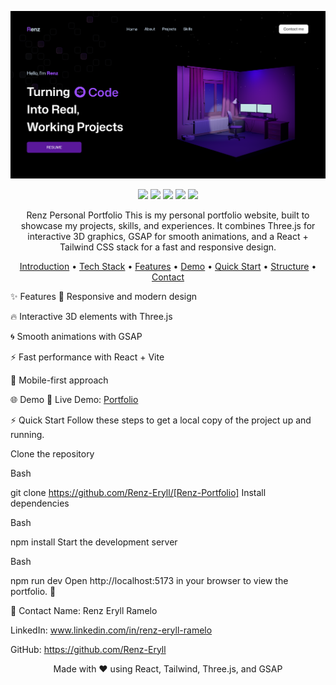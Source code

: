 <p align="center">
<img src="./public/portfolio.png" alt="Portfolio Thumbnail" width="800"/>
</p>

<p align="center">
<img src="https://img.shields.io/badge/React-20232A?style=for-the-badge&logo=react&logoColor=61DAFB"/>
<img src="https://img.shields.io/badge/Tailwind_CSS-38B2AC?style=for-the-badge&logo=tailwind-css&logoColor=white"/>
<img src="https://img.shields.io/badge/Three.js-black?style=for-the-badge&logo=three.js&logoColor=white"/>
<img src="https://img.shields.io/badge/GSAP-88CE02?style=for-the-badge&logo=greensock&logoColor=white"/>
<img src="https://img.shields.io/badge/Vite-646CFF?style=for-the-badge&logo=vite&logoColor=white"/>
</p>

<p align="center">
Renz Personal Portfolio
This is my personal portfolio website, built to showcase my projects, skills, and experiences. It combines Three.js for interactive 3D graphics, GSAP for smooth animations, and a React + Tailwind CSS stack for a fast and responsive design.
</p>

<p align="center">
<a href="#introduction">Introduction</a> •
<a href="#tech-stack">Tech Stack</a> •
<a href="#features">Features</a> •
<a href="#demo">Demo</a> •
<a href="#quick-start">Quick Start</a> •
<a href="#structure">Structure</a> •
<a href="#contact">Contact</a>
</p>


✨ Features
🎨 Responsive and modern design

🔥 Interactive 3D elements with Three.js

🌀 Smooth animations with GSAP

⚡ Fast performance with React + Vite

📱 Mobile-first approach



🌐 Demo
🔗 Live Demo: [Portfolio](https://renz-portfolio-psi.vercel.app)


⚡ Quick Start
Follow these steps to get a local copy of the project up and running.

Clone the repository

Bash

git clone https://github.com/Renz-Eryll/[Renz-Portfolio]
Install dependencies

Bash

npm install
Start the development server

Bash

npm run dev
Open http://localhost:5173 in your browser to view the portfolio. 🚀


📧 Contact
Name: Renz Eryll Ramelo


LinkedIn: www.linkedin.com/in/renz-eryll-ramelo

GitHub: https://github.com/Renz-Eryll

<p align="center">Made with ❤️ using React, Tailwind, Three.js, and GSAP</p>
